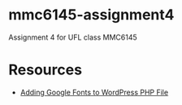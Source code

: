 # mmc6145-assignment4
Assignment 4 for UFL class MMC6145


# Resources
- [Adding Google Fonts to WordPress PHP File](https://devanswers.co/enqueue-google-fonts-to-wordpress-functions-php/)
